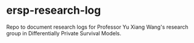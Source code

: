 # ersp-research-log
Repo to document research logs for Professor Yu Xiang Wang's research group in Differentially Private Survival Models. 
